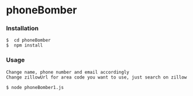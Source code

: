 # phoneBomber

### Installation
```
$  cd phoneBomber
$  npm install

```

### Usage
```
Change name, phone number and email accordingly
Change zillowUrl for area code you want to use, just search on zillow

$ node phoneBomber1.js

```